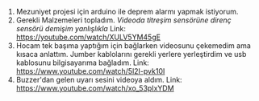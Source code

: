 1) Mezuniyet projesi için arduino ile deprem alarmı yapmak istiyorum. 
2) Gerekli Malzemeleri topladım. *Videoda titreşim sensörüne direnç sensörü demişim yanlışlıkla* Link: https://youtube.com/watch/XULV5YM45gE
3) Hocam tek başıma yaptığım için bağlarken videosunu çekemedim ama kısaca anlattım. Jumber kablolarını gerekli yerlere yerleştirdim ve usb kablosunu bilgisayarıma bağladım. Link: https://www.youtube.com/watch/5l2I-pvk10I
4) Buzzer'dan gelen uyarı sesini videoya aldım. Link: https://www.youtube.com/watch/xo_53pIxYDM
